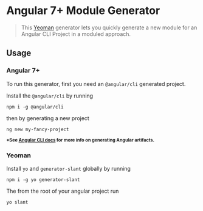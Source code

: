 # Angular 7+ Module Generator

> This [Yeoman](https://yeoman.io) generator lets you quickly generate a new module for an Angular CLI Project in a moduled approach.

## Usage

### Angular 7+

To run this generator, first you need an `@angular/cli` generated project.

Install the `@angular/cli` by running

```terminal
npm i -g @angular/cli
```

then by generating a new project

```terminal
ng new my-fancy-project
```

<small><strong>*See [Angular CLI docs](https://github.com/angular/angular-cli/wiki) for more info on generating Angular artifacts.</small></strong>

### Yeoman

Install `yo` and `generator-slant` globally by running

```terminal
npm i -g yo generator-slant
```

The from the root of your angular project run

```terminal
yo slant
```
